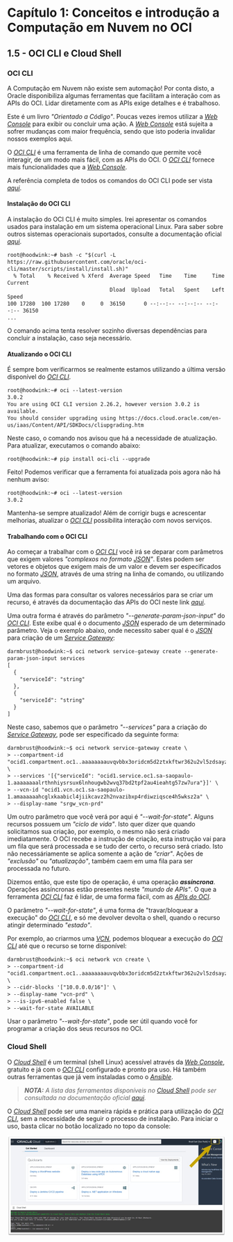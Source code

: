 # Capítulo 1: Conceitos e introdução a Computação em Nuvem no OCI

## 1.5 - OCI CLI e Cloud Shell

### __OCI CLI__

A Computação em Nuvem não existe sem automação! Por conta disto, a Oracle disponibiliza algumas ferramentas que facilitam a interação com as APIs do OCI. Lidar diretamente com as APIs exige detalhes e é trabalhoso. 

Este é um livro _"Orientado a Código"_. Poucas vezes iremos utilizar a _[Web Console](https://docs.oracle.com/pt-br/iaas/Content/GSG/Tasks/signingin.htm#Signing_In_to_the_Console)_ para exibir ou concluir uma ação. A _[Web Console](https://docs.oracle.com/pt-br/iaas/Content/GSG/Tasks/signingin.htm#Signing_In_to_the_Console)_ está sujeita a sofrer mudanças com maior frequência, sendo que isto poderia invalidar nossos exemplos aqui. 

O _[OCI CLI](https://docs.oracle.com/pt-br/iaas/Content/API/Concepts/cliconcepts.htm)_ é uma ferramenta de linha de comando que permite você interagir, de um modo mais fácil, com as APIs do OCI. O _[OCI CLI](https://docs.oracle.com/pt-br/iaas/Content/API/Concepts/cliconcepts.htm)_ fornece mais funcionalidades que a _[Web Console](https://docs.oracle.com/pt-br/iaas/Content/GSG/Tasks/signingin.htm)_.

A referência completa de todos os comandos do OCI CLI pode ser vista _[aqui](https://docs.oracle.com/en-us/iaas/tools/oci-cli/latest/oci_cli_docs/)_.

#### __Instalação do OCI CLI__

A instalação do OCI CLI é muito simples. Irei apresentar os comandos usados para instalação em um sistema operacional Linux. Para saber sobre outros sistemas operacionais suportados, consulte a documentação oficial _[aqui](https://docs.oracle.com/pt-br/iaas/Content/API/SDKDocs/cliinstall.htm)_.

```
root@hoodwink:~# bash -c "$(curl -L https://raw.githubusercontent.com/oracle/oci-cli/master/scripts/install/install.sh)"
  % Total    % Received % Xferd  Average Speed   Time    Time     Time  Current
                                 Dload  Upload   Total   Spent    Left  Speed
100 17280  100 17280    0     0  36150      0 --:--:-- --:--:-- --:--:-- 36150
...
```

O comando acima tenta resolver sozinho diversas dependências para concluir a instalação, caso seja necessário.

#### __Atualizando o OCI CLI__

É sempre bom verificarmos se realmente estamos utilizando a última versão disponível do _[OCI CLI](https://docs.oracle.com/pt-br/iaas/Content/API/Concepts/cliconcepts.htm)_.

```
root@hoodwink:~# oci --latest-version
3.0.2
You are using OCI CLI version 2.26.2, however version 3.0.2 is available. 
You should consider upgrading using https://docs.cloud.oracle.com/en-us/iaas/Content/API/SDKDocs/cliupgrading.htm
```

Neste caso, o comando nos avisou que há a necessidade de atualização. Para atualizar, executamos o comando abaixo:

```
root@hoodwink:~# pip install oci-cli --upgrade
```

Feito! Podemos verificar que a ferramenta foi atualizada pois agora não há nenhum aviso:

```
root@hoodwink:~# oci --latest-version
3.0.2
```

Mantenha-se sempre atualizado! Além de corrigir bugs e acrescentar melhorias, atualizar o _[OCI CLI](https://docs.oracle.com/pt-br/iaas/Content/API/Concepts/cliconcepts.htm)_ possibilita interação com novos serviços.

#### __Trabalhando com o OCI CLI__

Ao começar a trabalhar com o _[OCI CLI](https://docs.oracle.com/pt-br/iaas/Content/API/Concepts/cliconcepts.htm)_ você irá se deparar com parâmetros que exigem valores _"complexos no formato [JSON](https://pt.wikipedia.org/wiki/JSON)"_. Estes podem ser vetores e objetos que exigem mais de um valor e devem ser especificados no formato _[JSON](https://pt.wikipedia.org/wiki/JSON)_, através de uma string na linha de comando, ou utilizando um arquivo.

Uma das formas para consultar os valores necessários para se criar um recurso, é através da documentação das APIs do OCI neste link _[aqui](https://docs.oracle.com/en-us/iaas/api/)_.

Uma outra forma é através do parâmetro _"--generate-param-json-input"_ do _[OCI CLI](https://docs.oracle.com/pt-br/iaas/Content/API/Concepts/cliconcepts.htm)_. Este exibe qual é o documento _[JSON](https://pt.wikipedia.org/wiki/JSON)_ esperado de um determinado parâmetro. Veja o exemplo abaixo, onde necessito saber qual é o _[JSON](https://pt.wikipedia.org/wiki/JSON)_ para criação de um _[Service Gateway](https://docs.oracle.com/pt-br/iaas/Content/Network/Tasks/servicegateway.htm)_:

```
darmbrust@hoodwink:~$ oci network service-gateway create --generate-param-json-input services
[
  {
    "serviceId": "string"
  },
  {
    "serviceId": "string"
  }
]
```

Neste caso, sabemos que o parâmetro _"--services"_ para a criação do _[Service Gateway](https://docs.oracle.com/pt-br/iaas/Content/Network/Tasks/servicegateway.htm)_, pode ser especificado da seguinte forma:

```
darmbrust@hoodwink:~$ oci network service-gateway create \
> --compartment-id "ocid1.compartment.oc1..aaaaaaaauvqvbbx3oridcm5d2ztxkftwr362u2vl5zdsayzbehzwbjs56soq" \
> --services '[{"serviceId": "ocid1.service.oc1.sa-saopaulo-1.aaaaaaaalrthnhiysrsux6lnhougwb2wvq37bd2tpf2au4ieahtg57zw7ura"}]' \
> --vcn-id "ocid1.vcn.oc1.sa-saopaulo-1.amaaaaaahcglxkaabicl4jiikcavz2h2nvazibxp4rdiwziqsce4h5wksz2a" \
> --display-name "srgw_vcn-prd"
```

Um outro parâmetro que você verá por aqui é _"--wait-for-state"_. Alguns recursos possuem um _"ciclo de vida"_. Isto quer dizer que quando solicitamos sua criação, por exemplo, o mesmo não será criado imediatamente. O OCI recebe a instrução de criação, esta instrução vai para um fila que será processada e se tudo der certo, o recurso será criado. Isto não necessáriamente se aplica somente a ação de _"criar"_. Ações de _"exclusão"_ ou _"atualização"_, também caem em uma fila para ser processada no futuro. 

Dizemos então, que este tipo de operação, é uma operação _**assíncrona**_. Operações assíncronas estão presentes neste _"mundo de APIs"_. O que a ferramenta _[OCI CLI](https://docs.oracle.com/pt-br/iaas/Content/API/Concepts/cliconcepts.htm)_ faz é lidar, de uma forma fácil, com as _[APIs do OCI](https://docs.oracle.com/en-us/iaas/api/)_.

O parâmetro _"--wait-for-state"_, é uma forma de "travar/bloquear a execução" do _[OCI CLI](https://docs.oracle.com/pt-br/iaas/Content/API/Concepts/cliconcepts.htm)_, e só me devolver devolta o shell, quando o recurso atingir determinado _"estado"_. 

Por exemplo, ao criarmos uma _[VCN](https://docs.oracle.com/pt-br/iaas/Content/Network/Tasks/managingVCNs_topic-Overview_of_VCNs_and_Subnets.htm)_, podemos bloquear a execução do _[OCI CLI](https://docs.oracle.com/pt-br/iaas/Content/API/Concepts/cliconcepts.htm)_ até que o recurso se torne disponível:

```
darmbrust@hoodwink:~$ oci network vcn create \
> --compartment-id "ocid1.compartment.oc1..aaaaaaaauvqvbbx3oridcm5d2ztxkftwr362u2vl5zdsayzbehzwbjs56soq" \
> --cidr-blocks '["10.0.0.0/16"]' \
> --display-name "vcn-prd" \
> --is-ipv6-enabled false \
> --wait-for-state AVAILABLE
```

Usar o parâmetro _"--wait-for-state"_, pode ser útil quando você for programar a criação dos seus recursos no OCI. 

### __Cloud Shell__

O _[Cloud Shell](https://docs.oracle.com/pt-br/iaas/Content/API/Concepts/devcloudshellintro.htm)_ é um terminal (shell Linux) acessível através da _[Web Console](https://docs.oracle.com/pt-br/iaas/Content/GSG/Tasks/signingin.htm#Signing_In_to_the_Console)_, gratuito e já com o _[OCI CLI](https://docs.oracle.com/pt-br/iaas/Content/API/Concepts/cliconcepts.htm)_ configurado e pronto pra uso. Há também outras ferramentas que já vem instaladas como o _[Ansible](https://docs.oracle.com/pt-br/iaas/Content/API/SDKDocs/ansible.htm)_.

>_**__NOTA:__** A lista das ferramentas disponíveis no [Cloud Shell](https://docs.oracle.com/pt-br/iaas/Content/API/Concepts/devcloudshellintro.htm) pode ser consultada na documentação oficial [aqui](https://docs.oracle.com/pt-br/iaas/Content/API/Concepts/devcloudshellintro.htm#Whats_Included_With_Cloud_Shell)._

O _[Cloud Shell](https://docs.oracle.com/pt-br/iaas/Content/API/Concepts/devcloudshellintro.htm)_ pode ser uma maneira rápida e prática para utilização do _[OCI CLI](https://docs.oracle.com/pt-br/iaas/Content/API/Concepts/cliconcepts.htm)_, sem a necessidade de seguir o processo de instalação. Para iniciar o uso, basta clicar no botão localizado no topo da console:

![alt_text](./images/ch1_1-5_cloud-shell.jpg  "Cloud Shell")

